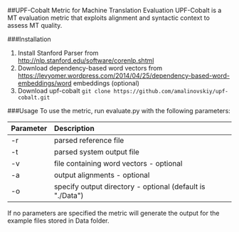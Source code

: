 ##UPF-Cobalt Metric for Machine Translation Evaluation
UPF-Cobalt is a MT evaluation metric that exploits alignment and syntactic context to assess MT quality.

###Installation
1. Install Stanford Parser from http://nlp.stanford.edu/software/corenlp.shtml
2. Download dependency-based word vectors from https://levyomer.wordpress.com/2014/04/25/dependency-based-word-embeddings/word embeddings (optional)
3. Download upf-cobalt
`git clone https://github.com/amalinovskiy/upf-cobalt.git`

###Usage
To use the metric, run evaluate.py with the following parameters:

|**Parameter**|**Description**|
|:-------------|:-------------|
|-r|parsed reference file|
|-t|parsed system output file|
|-v|file containing word vectors - optional|
|-a|output alignments - optional|
|-o|specify output directory - optional (default is "./Data")|

If no parameters are specified the metric will generate the output for the example files stored in Data folder.
